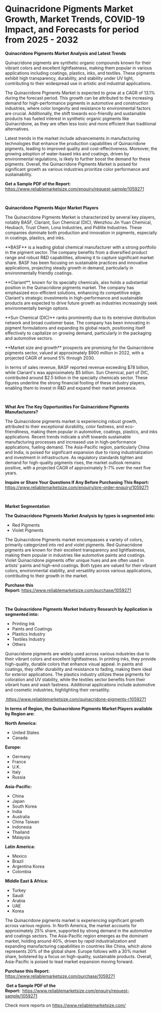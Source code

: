 <p><h1>Quinacridone Pigments Market Growth, Market Trends, COVID-19 Impact, and Forecasts for period from 2025 - 2032</h1></p><p><strong>Quinacridone Pigments Market Analysis and Latest Trends</strong></p>
<p><p>Quinacridone pigments are synthetic organic compounds known for their vibrant colors and excellent lightfastness, making them popular in various applications including coatings, plastics, inks, and textiles. These pigments exhibit high transparency, durability, and stability under UV light, contributing to their widespread use in artistic and industrial applications.</p><p>The Quinacridone Pigments Market is expected to grow at a CAGR of 13.1% during the forecast period. This growth can be attributed to the increasing demand for high-performance pigments in automotive and construction industries, where color longevity and resistance to environmental factors are crucial. Additionally, the shift towards eco-friendly and sustainable products has fueled interest in synthetic organic pigments like Quinacridone, as they are often less toxic and more efficient than traditional alternatives.</p><p>Latest trends in the market include advancements in manufacturing technologies that enhance the production capabilities of Quinacridone pigments, leading to improved quality and cost-effectiveness. Moreover, the growing adoption of water-based inks and coatings, driven by environmental regulations, is likely to further boost the demand for these pigments. Overall, the Quinacridone Pigments Market is poised for significant growth as various industries prioritize color performance and sustainability.</p></p>
<p><strong>Get a Sample PDF of the Report:&nbsp;</strong> <a href="https://www.reliablemarketsize.com/enquiry/request-sample/1059271?utm_campaign=2271&utm_medium=2&utm_source=Github&utm_content=ia&utm_term=31032025&utm_id=quinacridone-pigments">https://www.reliablemarketsize.com/enquiry/request-sample/1059271</a></p>
<p>&nbsp;</p>
<p><strong>Quinacridone Pigments Major Market Players</strong></p>
<p><p>The Quinacridone Pigments Market is characterized by several key players, notably BASF, Clariant, Sun Chemical (DIC), Wenzhou Jin Yuan Chemical, Heubach, Trust Chem, Lona Industries, and Pidilite Industries. These companies dominate both production and innovation in pigments, especially in coatings, plastics, and inks.</p><p>**BASF** is a leading global chemical manufacturer with a strong portfolio in the pigment sector. The company benefits from a diversified product range and robust R&D capabilities, allowing it to capture significant market share. BASF has been focusing on sustainable practices and innovative applications, projecting steady growth in demand, particularly in environmentally friendly coatings.</p><p>**Clariant**, known for its specialty chemicals, also holds a substantial position in the Quinacridone pigments market. The company has emphasized eco-efficient solutions, enhancing its competitive edge. Clariant's strategic investments in high-performance and sustainable products are expected to drive future growth as industries increasingly seek environmentally benign options.</p><p>**Sun Chemical (DIC)** ranks prominently due to its extensive distribution network and broad customer base. The company has been innovating in pigment formulations and expanding its global reach, positioning itself effectively to capitalize on growing demand, particularly in the packaging and automotive sectors.</p><p>**Market size and growth** prospects are promising for the Quinacridone pigments sector, valued at approximately $900 million in 2022, with a projected CAGR of around 5% through 2030. </p><p>In terms of sales revenue, BASF reported revenue exceeding $78 billion, while Clariant's was approximately $5 billion. Sun Chemical, part of DIC, contributed around $2.5 billion in the specialty chemicals sector. These figures underline the strong financial footing of these industry players, enabling them to invest in R&D and expand their market presence.</p></p>
<p>&nbsp;</p>
<p><strong>What Are The Key Opportunities For Quinacridone Pigments Manufacturers?</strong></p>
<p><p>The Quinacridone pigments market is experiencing robust growth, attributed to their exceptional durability, color fastness, and eco-friendliness, making them popular in automotive, coatings, plastics, and inks applications. Recent trends indicate a shift towards sustainable manufacturing processes and increased use in high-performance applications, fueling demand. The Asia-Pacific region, particularly China and India, is poised for significant expansion due to rising industrialization and investment in infrastructure. As regulatory standards tighten and demand for high-quality pigments rises, the market outlook remains positive, with a projected CAGR of approximately 5-7% over the next five years.</p></p>
<p><strong>Inquire or Share Your Questions If Any Before Purchasing This Report:</strong> <a href="https://www.reliablemarketsize.com/enquiry/pre-order-enquiry/1059271?utm_campaign=2271&utm_medium=2&utm_source=Github&utm_content=ia&utm_term=31032025&utm_id=quinacridone-pigments">https://www.reliablemarketsize.com/enquiry/pre-order-enquiry/1059271</a></p>
<p>&nbsp;</p>
<p><strong>Market Segmentation</strong></p>
<p><strong>The Quinacridone Pigments Market Analysis by types is segmented into:</strong></p>
<p><ul><li>Red Pigments</li><li>Violet Pigments</li></ul></p>
<p><p>The Quinacridone Pigments market encompasses a variety of colors, primarily categorized into red and violet pigments. Red Quinacridone pigments are known for their excellent transparency and lightfastness, making them popular in industries like automotive paints and coatings. Violet Quinacridone pigments offer unique hues and are often used in artists' paints and high-end coatings. Both types are valued for their vibrant colors, environmental stability, and versatility across various applications, contributing to their growth in the market.</p></p>
<p><strong>Purchase this Report:&nbsp;</strong><a href="https://www.reliablemarketsize.com/purchase/1059271?utm_campaign=2271&utm_medium=2&utm_source=Github&utm_content=ia&utm_term=31032025&utm_id=quinacridone-pigments">https://www.reliablemarketsize.com/purchase/1059271</a></p>
<p>&nbsp;</p>
<p><strong>The Quinacridone Pigments Market Industry Research by Application is segmented into:</strong></p>
<p><ul><li>Printing Ink</li><li>Paints and Coatings</li><li>Plastics Industry</li><li>Textiles Industry</li><li>Others</li></ul></p>
<p><p>Quinacridone pigments are widely used across various industries due to their vibrant colors and excellent lightfastness. In printing inks, they provide high-quality, durable colors that enhance visual appeal. In paints and coatings, they offer durability and resistance to fading, making them ideal for exterior applications. The plastics industry utilizes these pigments for coloration and UV stability, while the textiles sector benefits from their vibrant hues and wash fastness. Additional applications include automotive and cosmetic industries, highlighting their versatility.</p></p>
<p><a href="https://www.reliablemarketsize.com/quinacridone-pigments-r1059271?utm_campaign=2271&utm_medium=2&utm_source=Github&utm_content=ia&utm_term=31032025&utm_id=quinacridone-pigments">&nbsp;https://www.reliablemarketsize.com/quinacridone-pigments-r1059271</a></p>
<p><strong>In terms of Region, the Quinacridone Pigments Market Players available by Region are:</strong></p>
<p>
    <p> <strong> North America: </strong>
        <ul>
            <li>United States</li>
            <li>Canada</li>
        </ul>
        </p> 
    <p> <strong> Europe: </strong>
        <ul>
            <li>Germany</li>
            <li>France</li>
            <li>U.K.</li>
            <li>Italy</li>
            <li>Russia</li>
        </ul>
        </p> 
    <p> <strong> Asia-Pacific: </strong>
        <ul>
            <li>China</li>
            <li>Japan</li>
            <li>South Korea</li>
            <li>India</li>
            <li>Australia</li>
            <li>China Taiwan</li>
            <li>Indonesia</li>
            <li>Thailand</li>
            <li>Malaysia</li>
        </ul>
        </p> 
    <p> <strong> Latin America: </strong>
        <ul>
            <li>Mexico</li>
            <li>Brazil</li>
            <li>Argentina Korea</li>
            <li>Colombia</li>
        </ul>
        </p> 
    <p> <strong> Middle East & Africa: </strong>
        <ul>
            <li>Turkey</li>
            <li>Saudi</li>
            <li>Arabia</li>
            <li>UAE</li>
            <li>Korea</li>
        </ul>
    </p>
    </p>
<p><p>The Quinacridone pigments market is experiencing significant growth across various regions. In North America, the market accounts for approximately 25% share, supported by strong demand in the automotive and coatings sectors. The Asia-Pacific region emerges as the dominant market, holding around 40%, driven by rapid industrialization and expanding manufacturing capabilities in countries like China, which alone represents 20% of the global share. Europe follows with a 30% market share, bolstered by a focus on high-quality, sustainable products. Overall, Asia-Pacific is poised to lead market expansion moving forward.</p></p>
<p><strong>Purchase this Report: </strong><a href="https://www.reliablemarketsize.com/purchase/1059271?utm_campaign=2271&utm_medium=2&utm_source=Github&utm_content=ia&utm_term=31032025&utm_id=quinacridone-pigments">https://www.reliablemarketsize.com/purchase/1059271</a></p>
<p>&nbsp;<strong>Get a Sample PDF of the Report:&nbsp;&nbsp;</strong><a href="https://www.reliablemarketsize.com/enquiry/request-sample/1059271?utm_campaign=2271&utm_medium=2&utm_source=Github&utm_content=ia&utm_term=31032025&utm_id=quinacridone-pigments">https://www.reliablemarketsize.com/enquiry/request-sample/1059271</a></p>
<p><strong></strong></p>
<p>Check more reports on <a href="https://www.reliablemarketsize.com/?utm_campaign=2271&utm_medium=2&utm_source=Github&utm_content=ia&utm_term=31032025&utm_id=quinacridone-pigments">https://www.reliablemarketsize.com/</a></p>